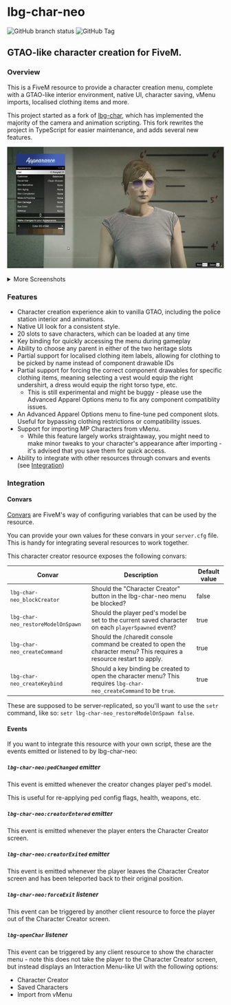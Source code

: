 # lbg-char-neo
![GitHub branch status](https://img.shields.io/github/checks-status/tomezpl/lbg-char-neo/develop)
![GitHub Tag](https://img.shields.io/github/v/tag/tomezpl/lbg-char-neo)


## GTAO-like character creation for FiveM.
### Overview
This is a FiveM resource to provide a character creation menu, complete with a GTAO-like interior environment, native UI, character saving, vMenu imports, localised clothing items and more.

This project started as a fork of [lbg-char](https://github.com/lambits/lbg-char), which has implemented the majority of the camera and animation scripting. This fork rewrites the project in TypeScript for easier maintenance, and adds several new features.

![image](/docs/hair_screenshot.png)

<details>
<summary>More Screenshots</summary>

![image](/docs/clothes_screenshot.png)

![image](/docs/vmenu_import_screenshot.png)

![image](/docs/advanced1_screenshot.png)

![image](/docs/advanced2_screenshot.png)
</details>

### Features
- Character creation experience akin to vanilla GTAO, including the police station interior and animations.
- Native UI look for a consistent style.
- 20 slots to save characters, which can be loaded at any time
- Key binding for quickly accessing the menu during gameplay
- Ability to choose any parent in either of the two heritage slots
- Partial support for localised clothing item labels, allowing for clothing to be picked by name instead of component drawable IDs
- Partial support for forcing the correct component drawables for specific clothing items, meaning selecting a vest would equip the right undershirt, a dress would equip the right torso type, etc.
  - This is still experimental and might be buggy - please use the Advanced Apparel Options menu to fix any component compatiblity issues.
- An Advanced Apparel Options menu to fine-tune ped component slots. Useful for bypassing clothing restrictions or compatibility issues.
- Support for importing MP Characters from vMenu.
  - While this feature largely works straightaway, you might need to make minor tweaks to your character's appearance after importing - it's advised that you save them for quick access.
- Ability to integrate with other resources through convars and events (see [Integration](#integration))

### Integration
#### Convars
[Convars](https://docs.fivem.net/docs/scripting-reference/convars/) are FiveM's way of configuring variables that can be used by the resource.

You can provide your own values for these convars in your `server.cfg` file. This is handy for integrating several resources to work together.

This character creator resource exposes the following convars:

| Convar | Description | Default value |
| --- | --- | --- |
| `lbg-char-neo_blockCreator` | Should the "Character Creator" button in the lbg-char-neo menu be blocked? | false |
| `lbg-char-neo_restoreModelOnSpawn` | Should the player ped's model be set to the current saved character on each `playerSpawned` event? | true | 
| `lbg-char-neo_createCommand` | Should the /charedit console command be created to open the character menu? This requires a resource restart to apply. | true |
| `lbg-char-neo_createKeybind` | Should a key binding be created to open the character menu? This requires `lbg-char-neo_createCommand` to be `true`. | true |

These are supposed to be server-replicated, so you'll want to use the `setr` command, like so: `setr lbg-char-neo_restoreModelOnSpawn false`.

#### Events
If you want to integrate this resource with your own script, these are the events emitted or listened to by lbg-char-neo:

##### `lbg-char-neo:pedChanged` emitter
This event is emitted whenever the creator changes player ped's model.

This is useful for re-applying ped config flags, health, weapons, etc.

##### `lbg-char-neo:creatorEntered` emitter
This event is emitted whenever the player enters the Character Creator screen.

##### `lbg-char-neo:creatorExited` emitter
This event is emitted whenever the player leaves the Character Creator screen and has been teleported back to their original position.

##### `lbg-char-neo:forceExit` listener
This event can be triggered by another client resource to force the player out of the Character Creator screen.

##### `lbg-openChar` listener
This event can be triggered by any client resource to show the character menu - note this does not take the player to the Character Creator screen, but instead displays an Interaction Menu-like UI with the following options:

- Character Creator
- Saved Characters
- Import from vMenu